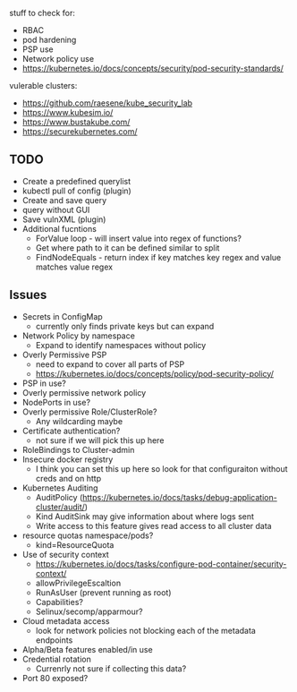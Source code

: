 stuff to check for:
* RBAC
* pod hardening
* PSP use
* Network policy use
* https://kubernetes.io/docs/concepts/security/pod-security-standards/

vulerable clusters:
* https://github.com/raesene/kube_security_lab
* https://www.kubesim.io/
* https://www.bustakube.com/
* https://securekubernetes.com/


## TODO
* Create a predefined querylist
* kubectl pull of config (plugin)
* Create and save query
* query without GUI
* Save vulnXML (plugin)
* Additional fucntions
  * ForValue loop - will insert value into regex of functions?
  * Get where path to it can be defined similar to split
  * FindNodeEquals - return index if key matches key regex and value matches value regex



## Issues
* Secrets in ConfigMap
  * currently only finds private keys but can expand
* Network Policy by namespace
  * Expand to identify namespaces without policy
* Overly Permissive PSP
  * need to expand to cover all parts of PSP 
  * https://kubernetes.io/docs/concepts/policy/pod-security-policy/
* PSP in use?
* Overly permissive network policy
* NodePorts in use?
* Overly permissive Role/ClusterRole? 
  * Any wildcarding maybe
* Certificate authentication? 
  * not sure if we will pick this up here
* RoleBindings to Cluster-admin
* Insecure docker registry 
  * I think you can set this up here so look for that configuraiton without creds and on http
* Kubernetes Auditing 
  * AuditPolicy (https://kubernetes.io/docs/tasks/debug-application-cluster/audit/)
  * Kind AuditSink may give information about where logs sent
  * Write access to this feature gives read access to all cluster data
* resource quotas namespace/pods? 
  * kind=ResourceQuota
* Use of security context 
  * https://kubernetes.io/docs/tasks/configure-pod-container/security-context/
  * allowPrivilegeEscaltion
  * RunAsUser (prevent running as root)
  * Capabilities?
  * Selinux/secomp/apparmour?
* Cloud metadata access 
  * look for network policies not blocking each of the metadata endpoints
* Alpha/Beta features enabled/in use
* Credential rotation
  * Currenrly not sure if collecting this data?
* Port 80 exposed?
